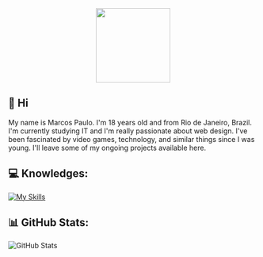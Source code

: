 <div align="center">
  <img height="150" src="https://i.ibb.co/JBcTkbH/imagem-2024-08-18-122514320.png"  />
</div>

## 👋 Hi 
My name is Marcos Paulo. I'm 18 years old and from Rio de Janeiro, Brazil. I'm currently studying IT and I'm really passionate about web design. I've been fascinated by video games, technology, and similar things since I was young. I'll leave some of my ongoing projects available here.

## 💻 Knowledges:
[![My Skills](https://skillicons.dev/icons?i=html,css,js,discordjs,figma,ps,c.cs)](https://skillicons.dev)
## 📊 GitHub Stats:
![GitHub Stats](https://github-readme-stats.vercel.app/api?username=pequenu&show_icons=true&hide_border=true&card_width=400&bg_color=2D333B&title_color=ffffff&text_color=d1d1d1&icon_color=d1d1d1&include_all_commits=false&count_private=false)

